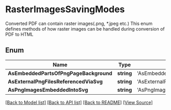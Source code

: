 # RasterImagesSavingModes
Converted PDF can contain raster images(.png, *.jpeg etc.)
This enum defines methods of how raster images can be handled
during conversion of PDF to HTML
            

## Enum
Name | Type | Value
------------ | ------------- | -------------
**AsEmbeddedPartsOfPngPageBackground** | **string** | 'AsEmbeddedPartsOfPngPageBackground'
**AsExternalPngFilesReferencedViaSvg** | **string** | 'AsExternalPngFilesReferencedViaSvg'
**AsPngImagesEmbeddedIntoSvg** | **string** | 'AsPngImagesEmbeddedIntoSvg'

[[Back to Model list]](../README.md#documentation-for-models) [[Back to API list]](../README.md#documentation-for-api-endpoints) [[Back to README]](../README.md) [[View Source]](../src/models/rasterImagesSavingModes.ts)


